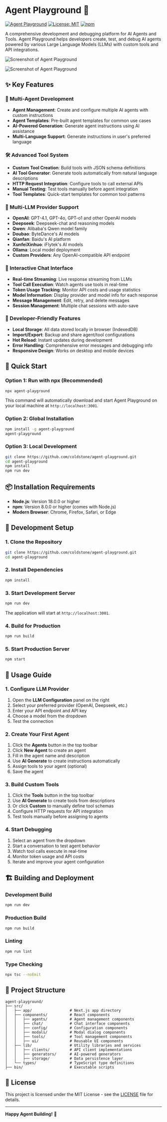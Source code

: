 # Agent Playground 🤖

[![Agent Playground](https://img.shields.io/badge/Agent-Playground-blue.svg)](https://github.com/coldstone/agent-playground)
[![License: MIT](https://img.shields.io/badge/License-MIT-yellow.svg)](https://opensource.org/licenses/MIT)
[![npm](https://img.shields.io/npm/v/agent-playground.svg)](https://www.npmjs.com/package/agent-playground)

A comprehensive development and debugging platform for AI Agents and Tools. Agent Playground helps developers create, test, and debug AI agents powered by various Large Language Models (LLMs) with custom tools and API integrations.

![Screenshot of Agent Playground](screenshot-0-agent-playground.png)

![Screenshot of Agent Playground](screenshot-agent-playground.png)

## ✨ Key Features

### 🤖 Multi-Agent Development
- **Agent Management**: Create and configure multiple AI agents with custom instructions
- **Agent Templates**: Pre-built agent templates for common use cases
- **AI-Powered Generation**: Generate agent instructions using AI assistance
- **Multi-Language Support**: Generate instructions in user's preferred language

### 🛠️ Advanced Tool System
- **Custom Tool Creation**: Build tools with JSON schema definitions
- **AI Tool Generator**: Generate tools automatically from natural language descriptions
- **HTTP Request Integration**: Configure tools to call external APIs
- **Manual Testing**: Test tools manually before agent integration
- **Tool Templates**: Quick-start templates for common tool patterns

### 🔌 Multi-LLM Provider Support
- **OpenAI**: GPT-4.1, GPT-4o, GPT-o1 and other OpenAI models
- **Deepseek**: Deepseek-chat and reasoning models
- **Qwen**: Alibaba's Qwen model family
- **Doubao**: ByteDance's AI models
- **Qianfan**: Baidu's AI platform
- **XunfeiXinhuo**: iFlytek's AI models
- **Ollama**: Local model deployment
- **Custom Providers**: Any OpenAI-compatible API endpoint

### 💬 Interactive Chat Interface
- **Real-time Streaming**: Live response streaming from LLMs
- **Tool Call Execution**: Watch agents use tools in real-time
- **Token Usage Tracking**: Monitor API costs and usage statistics
- **Model Information**: Display provider and model info for each response
- **Message Management**: Edit, retry, and delete messages
- **Session Management**: Multiple chat sessions with auto-save

### 🔧 Developer-Friendly Features
- **Local Storage**: All data stored locally in browser (IndexedDB)
- **Import/Export**: Backup and share agent/tool configurations
- **Hot Reload**: Instant updates during development
- **Error Handling**: Comprehensive error messages and debugging info
- **Responsive Design**: Works on desktop and mobile devices

## 🚀 Quick Start

### Option 1: Run with npx (Recommended)

```bash
npx agent-playground
```

This command will automatically download and start Agent Playground on your local machine at `http://localhost:3001`.

### Option 2: Global Installation

```bash
npm install -g agent-playground
agent-playground
```

### Option 3: Local Development

```bash
git clone https://github.com/coldstone/agent-playground.git
cd agent-playground
npm install
npm run dev
```

## 📦 Installation Requirements

- **Node.js**: Version 18.0.0 or higher
- **npm**: Version 8.0.0 or higher (comes with Node.js)
- **Modern Browser**: Chrome, Firefox, Safari, or Edge

## 🔧 Development Setup

### 1. Clone the Repository
```bash
git clone https://github.com/coldstone/agent-playground.git
cd agent-playground
```

### 2. Install Dependencies
```bash
npm install
```

### 3. Start Development Server
```bash
npm run dev
```

The application will start at `http://localhost:3001`.

### 4. Build for Production
```bash
npm run build
```

### 5. Start Production Server
```bash
npm start
```

## 📖 Usage Guide

### 1. Configure LLM Provider
1. Open the **LLM Configuration** panel on the right
2. Select your preferred provider (OpenAI, Deepseek, etc.)
3. Enter your API endpoint and API key
4. Choose a model from the dropdown
5. Test the connection

### 2. Create Your First Agent
1. Click the **Agents** button in the top toolbar
2. Click **New Agent** to create an agent
3. Fill in the agent name and description
4. Use **AI Generate** to create instructions automatically
5. Assign tools to your agent (optional)
6. Save the agent

### 3. Build Custom Tools
1. Click the **Tools** button in the top toolbar
2. Use **AI Generate** to create tools from descriptions
3. Or click **Custom** to manually define tool schemas
4. Configure HTTP requests for API integration
5. Test tools manually before assigning to agents

### 4. Start Debugging
1. Select an agent from the dropdown
2. Start a conversation to test agent behavior
3. Watch tool calls execute in real-time
4. Monitor token usage and API costs
5. Iterate and improve your agent configuration

## 🏗️ Building and Deployment

### Development Build
```bash
npm run dev
```

### Production Build
```bash
npm run build
```

### Linting
```bash
npm run lint
```

### Type Checking
```bash
npx tsc --noEmit
```

## 📁 Project Structure

```
agent-playground/
├── src/
│   ├── app/                 # Next.js app directory
│   ├── components/          # React components
│   │   ├── agents/          # Agent management components
│   │   ├── chat/            # Chat interface components
│   │   ├── config/          # Configuration components
│   │   ├── modals/          # Modal dialog components
│   │   ├── tools/           # Tool management components
│   │   ├── ui/              # Reusable UI components
│   ├── lib/                 # Utility libraries and services
│   │   ├── clients/         # API client implementations
│   │   ├── generators/      # AI-powered generators
│   │   ├── storage/         # Data persistence layer
│   └── types/               # TypeScript type definitions
├── bin/                     # Executable scripts
```

## 📝 License

This project is licensed under the MIT License - see the [LICENSE](LICENSE) file for details.

---

**Happy Agent Building!** 🚀
